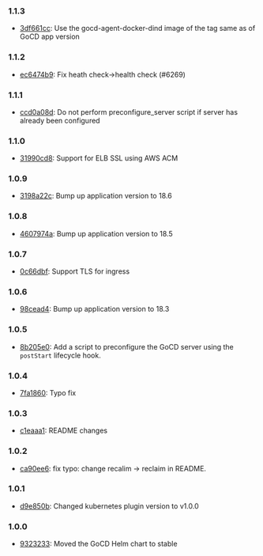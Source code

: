 ### 1.1.3

* [3df661cc](https://github.com/kubernetes/charts/commit/3df661cc):  Use the gocd-agent-docker-dind image of the tag same as of GoCD app version

### 1.1.2

* [ec6474b9](https://github.com/kubernetes/charts/commit/ec6474b9):  Fix heath check->health check (#6269)

### 1.1.1

* [ccd0a08d](https://github.com/kubernetes/charts/commit/ccd0a08d): Do not perform preconfigure_server script if server has already been configured

### 1.1.0

* [31990cd8](https://github.com/kubernetes/charts/commit/31990cd8): Support for ELB SSL using AWS ACM

### 1.0.9

* [3198a22c](https://github.com/kubernetes/charts/commit/3198a22c): Bump up application version to 18.6

### 1.0.8

* [4607974a](https://github.com/kubernetes/charts/commit/4607974a): Bump up application version to 18.5

### 1.0.7

* [0c66dbf](https://github.com/kubernetes/charts/commit/0c66dbf): Support TLS for ingress

### 1.0.6

* [98cead4](https://github.com/kubernetes/charts/commit/98cead4): Bump up application version to 18.3

### 1.0.5

* [8b205e0](https://github.com/kubernetes/charts/commit/8b205e0): Add a script to preconfigure the GoCD server using the `postStart` lifecycle hook.

### 1.0.4

* [7fa1860](https://github.com/kubernetes/charts/commit/7fa1860): Typo fix

### 1.0.3

* [c1eaaa1](https://github.com/kubernetes/charts/commit/c1eaaa1): README changes

### 1.0.2

* [ca90ee6](https://github.com/kubernetes/charts/commit/ca90ee6): fix typo: change recalim -> reclaim in README.

### 1.0.1

* [d9e850b](https://github.com/kubernetes/charts/commit/d9e850b): Changed kubernetes plugin version to v1.0.0

### 1.0.0

* [9323233](https://github.com/kubernetes/charts/commit/9325233): Moved the GoCD Helm chart to stable
